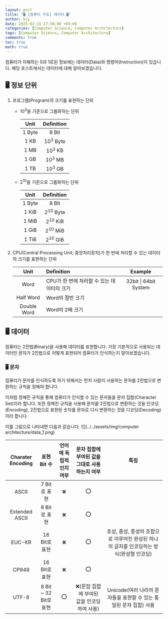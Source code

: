```yaml
---
layout: post
title: "🖥️ [컴퓨터 구조] 데이터 🖥️"
author: kjy
date: 2025-03-21 17:50:00 +09:00
categories: [Computer Science, Computer Architecture]
tags: [Computer Science, Computer Architecture]
comments: true
toc: true
math: true
---
```


컴퓨터가 이해하는 0과 1로된 정보에는 데이터(Data)와 명령어(Instruction)이 있습니다. 해당 포스트에서는 데이터에 대해 알아보겠습니다.

## 🖥️ 정보 단위

1. 프로그램(Program)의 크기를 표현하는 단위
  
    - $10^3$을 기준으로 그룹화하는 단위

      |   Unit   |  Definition |
      |:-------: | :----------:|
      | $1$ Byte | $8$ Bit     |
      | $1$ KB   | $10^3$ Byte |
      | $1$ MB   | $10^3$ KB   |
      | $1$ GB   | $10^3$ MB   |
      | $1$ TB   | $10^3$ GB   |  

    - $2^{10}$을 기준으로 그룹화하는 단위

      |   Unit   |   Definition  |
      |:-------: | :----------:  |
      | $1$ Byte | $8$ Bit       |
      | $1$ KiB  | $2^{10}$ Byte |
      | $1$ MiB  | $2^{10}$ KiB  |
      | $1$ GiB  | $2^{10}$ MiB  |
      | $1$ TiB  | $2^{10}$ GiB  |

2. CPU(Central Processing Unit; 중앙처리장치)가 한 번에 처리할 수 있는 데이터의 크기를 표현하는 단위

    | Unit         | Definition                         | Example               |
    |:-----------: | :--------------------------------- | :-------------------: |
    | Word         | CPU가 한 번에 처리할 수 있는 데이터의 크기 | 32bit \| 64bit System |
    | Half Word    | Word의 절반 크기                      | |
    | Double Word  | Word의 2배 크기                      | |

## 🖥️ 데이터

컴퓨터는 2진법(Binary)을 사용해 데이터를 표현합니다. 가장 기본적으로 사용되는 데이터인 문자가 2진법으로 어떻게 표현되어 컴퓨터가 인식하는지 알아보겠습니다.

### 🖥️ 문자

컴퓨터가 문자를 인식하도록 하기 위해서는 먼저 사람이 사용하는 문자를 2진법으로 변환하는 규칙을 정해야 합니다. 

이처럼 정해진 규칙을 통해 컴퓨터가 인식할 수 있는 문자들을 문자 집합(Character Set)이라 합니다. 또한 정해진 규칙을 사용해 문자를 2진법으로 변환하는 것을 인코딩(Encoding), 2진법으로 표현된 숫자를 문자로 다시 변환하는 것을 디코딩(Decoding)이라 합니다. 

이를 그림으로 나타내면 다음과 같습니다.
![](../../assets/img/computer architecture/data_1.png)

| Charater Encoding | 표현 Bit 수               |언어에 독립적인지 여부   | 문자 집합에 부여된 값을 그대로 사용하는지 여부  | 특징   |
| :---------------: | :---------------------: | :-----------------: | :-----------------------------------: | :---: |
| ASCII             | $7$ Bit로 표현            | ❌ | ⭕  |   |
| Extended ASCII    | $8$ Bit로 표현            | ❌ | ⭕  |   |
| EUC-KR            | $16$ Bit로 표현           | ❌  | ⭕  | 초성, 중성, 종성의 조합으로 이루어진 완성된 하나의 글자를 인코딩하는 방식(완성형 인코딩) |
| CP949             | $16$ Bit로 표현           | ❌  | ⭕  |  |
| UTF-8             | $8$ Bit ~ $32$ Bit로 표현 | ⭕  | ❌(문잡 집합에 부여된 값을 인코딩하여 사용)  | Unicode(여러 나라의 문자들을 표현할 수 있는 통일된 문자 집합) 사용 |
